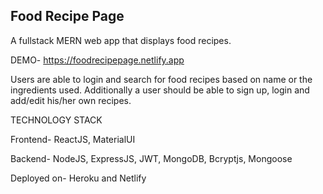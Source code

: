 ## Food Recipe Page

A fullstack MERN web app that displays food recipes.

DEMO-
https://foodrecipepage.netlify.app

Users are able to login and search for food recipes based on name or the ingredients used.
Additionally a user should be able to sign up, login and add/edit his/her own recipes.

TECHNOLOGY STACK

Frontend- ReactJS, MaterialUI

Backend- NodeJS, ExpressJS, JWT, MongoDB, Bcryptjs, Mongoose

Deployed on- Heroku and Netlify



